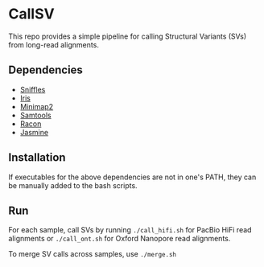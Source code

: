 # CallSV

This repo provides a simple pipeline for calling Structural Variants (SVs) from long-read alignments. 

## Dependencies

- [Sniffles](https://github.com/fritzsedlazeck/Sniffles)
- [Iris](https://bioconda.github.io/recipes/irissv/README.html)
- [Minimap2](https://github.com/lh3/minimap2)
- [Samtools](https://github.com/samtools/samtools)
- [Racon](https://github.com/lbcb-sci/racon)
- [Jasmine](https://github.com/mkirsche/Jasmine)

## Installation

If executables for the above dependencies are not in one's PATH, they can be manually added to the bash scripts.

## Run

For each sample, call SVs by running `./call_hifi.sh` for PacBio HiFi read alignments or `./call_ont.sh` for Oxford Nanopore read alignments.

To merge SV calls across samples, use `./merge.sh`

